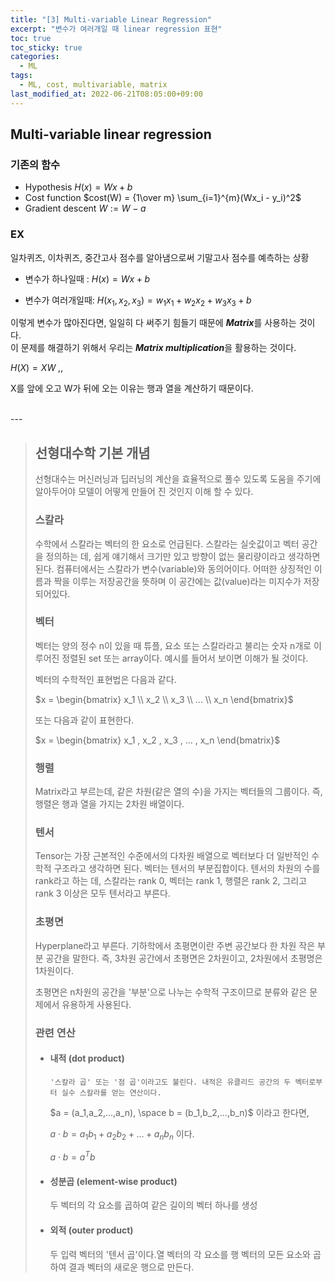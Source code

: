 ```yaml
---
title: "[3] Multi-variable Linear Regression"
excerpt: "변수가 여러개일 때 linear regression 표현"
toc: true
toc_sticky: true
categories:
  - ML
tags:
  - ML, cost, multivariable, matrix
last_modified_at: 2022-06-21T08:05:00+09:00
---
```


## Multi-variable linear regression

### 기존의 함수

- Hypothesis				$H(x) = Wx + b$
- Cost function            $cost(W) = {1\over m} \sum_{i=1}^{m}(Wx_i - y_i)^2$
- Gradient descent   $W := W - a$



### EX
 일차퀴즈, 이차퀴즈, 중간고사 점수를 알아냄으로써 기말고사 점수를 예측하는 상황

- 변수가 하나일때 : $H(x) = Wx + b$

- 변수가 여러개일때: $H(x_1, x_2, x_3) = w_1x_1 + w_2x_2 + w_3x_3 + b$



이렇게 변수가 많아진다면, 일일히 다 써주기 힘들기 때문에 ***Matrix***를 사용하는 것이다.  
이 문제를 해결하기 위해서 우리는 ***Matrix multiplication***을 활용하는 것이다.

$H(X) = XW$ ,, 

X를 앞에 오고 W가 뒤에 오는 이유는 행과 열을 계산하기 때문이다.

<br>
---



>## 선형대수학 기본 개념
>
>선형대수는 머신러닝과 딥러닝의 계산을 효율적으로 풀수 있도록 도움을 주기에 알아두어야 모델이 어떻게 만들어 진 것인지 이해 할 수 있다.
>
>
>
>### 스칼라
>
>수학에서 스칼라는 벡터의 한 요소로 언급된다. 스칼라는 실숫값이고 벡터 공간을 정의하는 데, 쉽게 얘기해서 크기만 있고 방향이 없는 물리량이라고 생각하면 된다. 컴퓨터에서는 스칼라가 변수(variable)와 동의어이다. 어떠한 상징적인 이름과 짝을 이루는 저장공간을 뜻하며 이 공간에는 값(value)라는 미지수가 저장되어있다.
>
>
>
>### 벡터
>
>벡터는 양의 정수 n이 있을 때 튜플, 요소 또는 스칼라라고 불리는 숫자 n개로 이루어진 정렬된 set 또는 array이다. 예시를 들어서 보이면 이해가 될 것이다.
>
>벡터의 수학적인 표현법은 다음과 같다.
>
>$x = \begin{bmatrix} x_1 \\   x_2 \\   x_3 \\   ... \\   x_n \end{bmatrix}$
>
>또는 다음과 같이 표현한다.
>
>$x = \begin{bmatrix} x_1 , x_2 , x_3 , ... , x_n \end{bmatrix}$
>
>
>
>### 행렬
>
>Matrix라고 부르는데, 같은 차원(같은 열의 수)을 가지는 벡터들의 그룹이다. 즉, 행렬은 행과 열을 가지는 2차원 배열이다.
>
>
>
>### 텐서
>
>Tensor는 가장 근본적인 수준에서의 다차원 배열으로 벡터보다 더 일반적인 수학적 구조라고 생각하면 된다. 벡터는 텐서의 부분집합이다. 텐서의 차원의 수를 rank라고 하는 데, 스칼라는 rank 0, 벡터는 rank 1, 행렬은 rank 2, 그리고 rank 3 이상은 모두 텐서라고 부른다.
>
>
>
>### 초평면
>
>Hyperplane라고 부른다. 기하학에서 초평면이란 주변 공간보다 한 차원 작은 부분 공간을 말한다. 즉, 3차원 공간에서 초평면은 2차원이고, 2차원에서 초평명은 1차원이다.
>
>초평면은 n차원의 공간을 '부분'으로 나누는 수학적 구조이므로 분류와 같은 문제에서 유용하게 사용된다.
>
>
>
>### 관련 연산
>
>- #### 내적 (dot product)
>
>		'스칼라 곱' 또는 '점 곱'이라고도 불린다. 내적은 유클리드 공간의 두 벡터로부터 실수 스칼라를 얻는 연산이다.
>
>  	$a = (a_1,a_2,...,a_n), \space b = (b_1,b_2,...,b_n)$ 이라고 한다면,
>
>  	$a\cdot b = a_1b_1+a_2b_2+...+a_nb_n$ 이다.
>
>  	$a\cdot b = a^Tb$
>
>
>- #### 성분곱 (element-wise product)
>
>  	두 벡터의 각 요소를 곱하여 같은 길이의 벡터 하나를 생성
>
>
>- #### 외적 (outer product)
>
>  	두 입력 벡터의 '텐서 곱'이다.열 벡터의 각 요소를 행 벡터의 모든 요소와 곱하여 결과 벡터의 새로운 행으로 만든다.